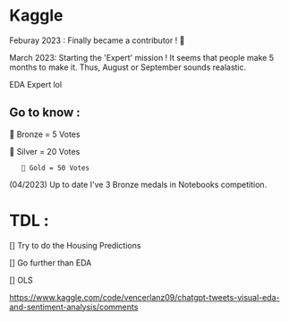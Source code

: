 # Kaggle

Feburay 2023 : Finally became a contributor ! 🎉

March 2023: Starting the 'Expert' mission ! 
It seems that people make 5 months to make it. Thus, August or September sounds realastic. 

EDA Expert lol

## Go to know : 
🥉 Bronze = 5 Votes

   🥈 Silver = 20 Votes
   
       🥇 Gold = 50 Votes 
       
       

(04/2023) Up to date I've 3 Bronze medals in Notebooks competition. 



# TDL : 

[] Try to do the Housing Predictions

[] Go further than EDA 

[] OLS



https://www.kaggle.com/code/vencerlanz09/chatgpt-tweets-visual-eda-and-sentiment-analysis/comments
